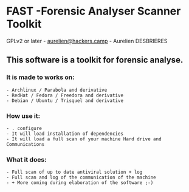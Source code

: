# FAST -Forensic Analyser Scanner Toolkit
GPLv2 or later - aurelien@hackers.camp - Aurelien DESBRIERES


## This software is a toolkit for forensic analyse.

### It is made to works on:

	- Archlinux / Parabola and derivative
	- RedHat / Fedora / Freedora and derivative
	- Debian / Ubuntu / Trisquel and derivative


### How use it:

	- . configure
	- It will load installation of dependencies
	- It will load a full scan of your machine Hard drive and Communications

 
### What it does:

	- Full scan of up to date antiviral solution + log
	- Full scan and log of the communication of the machine
	- + More coming during elaboration of the software ;-)
